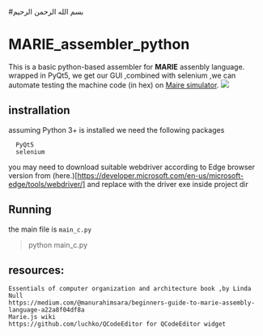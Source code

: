#بسم الله الرحمن الرحيم
# MARIE_assembler_python
This is a basic python-based assembler for **MARIE** assenbly language.
wrapped in PyQt5, we get our GUI ,combined with selenium ,we can automate testing the machine code (in hex) on [Maire simulator](https://marie.js.org/).
![](https://github.com/Mahmoussam/MARIE_assembler_python/blob/master/test.gif)
## instrallation
  assuming Python 3+ is installed we need the following packages
  ```
    PyQt5
    selenium
  ```
  you may need to download suitable webdriver according to Edge browser version from (here.)[https://developer.microsoft.com/en-us/microsoft-edge/tools/webdriver/] and replace with the driver exe inside project dir
## Running
  the main file is `main_c.py`
  > python main_c.py

## resources:
  ```
  Essentials of computer organization and architecture book ,by Linda Null
  https://medium.com/@manurahimsara/beginners-guide-to-marie-assembly-language-a22a8f04df8a
  Marie.js wiki
  https://github.com/luchko/QCodeEditor for QCodeEditor widget
  ```
  
